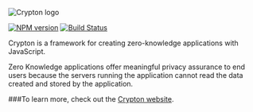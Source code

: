 ![Crypton logo](https://i.imgur.com/2Q5Qpek.png)


[![NPM version](https://img.shields.io/npm/v/crypton-server.svg?style=flat)](https://npmjs.org/package/crypton-server)
[![Build Status](https://img.shields.io/travis/SpiderOak/crypton.svg?branch=encryptr-pre-items&style=flat)](https://travis-ci.org/SpiderOak/crypton.svg?branch=encryptr-pre-items)

Crypton is a framework for creating zero-knowledge applications with JavaScript.

Zero Knowledge applications offer meaningful privacy assurance to end users
because the servers running the application cannot read the data created and
stored by the application.

###To learn more, check out the [Crypton website](https://crypton.io/).

